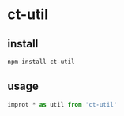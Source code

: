 # ct-util
## install
```bash
npm install ct-util
```
## usage
```javascript
improt * as util from 'ct-util'
```